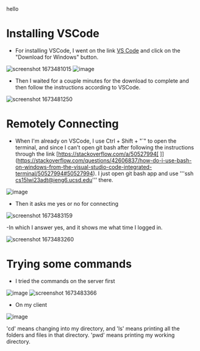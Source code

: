 hello
# Installing VSCode
- For installing VSCode, I went on the link [VS Code](https://code.visualstudio.com/) and click on the "Download for Windows" button. 

![screenshot 1673481015](https://user-images.githubusercontent.com/122495762/211942578-5e1ad85f-a9e1-425c-afe8-2cfc6ccb718f.jpg)
![image](https://user-images.githubusercontent.com/122495762/211948204-380294e5-e9f4-4f2d-a987-7630251b87ad.png)


- Then I waited for a couple minutes for the download to complete and then follow the instructions according to VSCode. 

![screenshot 1673481250](https://user-images.githubusercontent.com/122495762/211943044-1ec0024b-ccdc-4441-aac0-1767d940c301.jpg)

# Remotely Connecting
- When I'm already on VSCode, I use Ctrl + Shift + "`" to open the terminal, and since I can't open git bash after following the instructions through the link [https://stackoverflow.com/a/50527994[ ]](https://stackoverflow.com/questions/42606837/how-do-i-use-bash-on-windows-from-the-visual-studio-code-integrated-terminal/50527994#50527994). I just open git bash app and use '''ssh cs15lwi23adt@ieng6.ucsd.edu''' there. 

![image](https://user-images.githubusercontent.com/122495762/211944668-ab81c525-8733-435b-b9c2-3ead9adfa9cd.png)

- Then it asks me yes or no for connecting

![screenshot 1673483159](https://user-images.githubusercontent.com/114331111/211947056-54009667-df50-4858-bd79-b87cc315f862.jpg)

-In which I answer yes, and it shows me what time I logged in.

![screenshot 1673483260](https://user-images.githubusercontent.com/114331111/211947207-c6122f0c-ce0d-485f-a327-1d482f02bdda.jpg)



# Trying some commands
- I tried the commands on the server first

![image](https://user-images.githubusercontent.com/122495762/211944838-e7751031-6da0-461b-933d-df9fe32d5726.png)
![screenshot 1673483366](https://user-images.githubusercontent.com/114331111/211947382-e51cee28-c45a-40c6-b9a6-bda782597557.jpg)

- On my client

![image](https://user-images.githubusercontent.com/122495762/211945018-97a17cbe-e673-44e9-ad0e-2ed44e37c7ad.png)

'cd' means changing into my directory, and 'ls' means printing all the folders and files in that directory. 'pwd' means printing my working directory.


